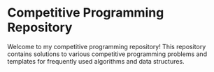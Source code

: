 # Competitive Programming Repository

Welcome to my competitive programming repository! This repository contains solutions to various competitive programming problems and templates for frequently used algorithms and data structures.
